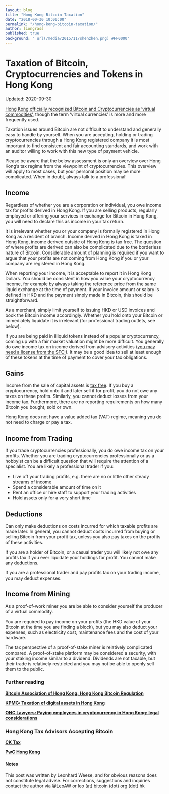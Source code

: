 ```yaml
---
layout: blog
title: "Hong Kong Bitcoin Taxation"
date: "2018-00-30 10:00:00"
permalink: "/hong-kong-bitcoin-taxation/"
author: liongrass
published: true
background: " url(/media/2015/11/shenzhen.png) #FF0000"
---
```


# Taxation of Bitcoin, Cryptocurrencies and Tokens in Hong Kong

Updated: 2020-09-30

[Hong Kong officially recognized Bitcoin and Cryptocurrencies as ‘virtual commodities’](https://www.bitcoin.org.hk/hong-kong-bitcoin-regulation/), though the term ‘virtual currencies’ is more and more frequently used.

Taxation issues around Bitcoin are not difficult to understand and generally easy to handle by yourself. When you are accepting, holding or trading cryptocurrencies through a Hong Kong registered company it is most important to find consistent and fair accounting standards, and work with an auditor willing to work with this new type of payment vehicle.

Please be aware that the below assessment is only an overview over Hong Kong’s tax regime from the viewpoint of cryptocurrencies. This overview will apply to most cases, but your personal position may be more complicated. When in doubt, always talk to a professional!

## Income

Regardless of whether you are a corporation or individual, you owe income tax for profits derived in Hong Kong. If you are selling products, regularly employed or offering your services in exchange for Bitcoin in Hong Kong, you will need to declare this as income in your tax return.

It is irrelevant whether you or your company is formally registered in Hong Kong as a resident of branch. Income derived in Hong Kong is taxed in Hong Kong, income derived outside of Hong Kong is tax free. The question of where profits are derived can also be complicated due to the borderless nature of Bitcoin. Considerable amount of planning is required if you want to argue that your profits are not coming from Hong Kong if you or your company are registered in Hong Kong.

When reporting your income, it is acceptable to report it in Hong Kong Dollars. You should be consistent in how you value your cryptocurrency income, for example by always taking the reference price from the same liquid exchange at the time of payment. If your invoice amount or salary is defined in HKD and the payment simply made in Bitcoin, this should be straightforward.

As a merchant, simply limit yourself to issuing HKD or USD invoices and book the Bitcoin income accordingly. Whether you hold onto your Bitcoin or immediately liquidate it is irrelevant (for professional trading outlets, see below).

If you are being paid in illiquid tokens instead of a popular cryptocurrency, coming up with a fair market valuation might be more difficult. You generally do owe income tax on income derived from advisory activities ([you may need a license from the SFC!](https://www.sfc.hk/web/EN/regulatory-functions/intermediaries/licensing/guide-to-licence-application/regulated-activities.html)). It may be a good idea to sell at least enough of these tokens at the time of payment to cover your tax obligations.

## Gains

Income from the sale of capital assets is [tax free](https://www.ird.gov.hk/eng/tax/bus_pft.htm). If you buy a cryptocurrency, hold onto it and later sell if for profit, you do not owe any taxes on these profits. Similarly, you cannot deduct losses from your income tax. Furthermore, there are no reporting requirements on how many Bitcoin you bought, sold or own.

Hong Kong does not have a value added tax (VAT) regime, meaning you do not need to charge or pay a tax.

## Income from Trading

If you trade cryptocurrencies professionally, you do owe income tax on your profits. Whether you are trading cryptocurrencies professionally or as a hobbyist can be a difficult question that will require the attention of a specialist. You are likely a professional trader if you:

- Live off your trading profits, e.g. there are no or little other steady streams of income
- Spend a considerable amount of time on it
- Rent an office or hire staff to support your trading activities
- Hold assets only for a very short time


## Deductions

Can only make deductions on costs incurred for which taxable profits are made later. In general, you cannot deduct costs incurred from buying or selling Bitcoin from your profit tax, unless you also pay taxes on the profits of these activities.

If you are a holder of Bitcoin, or a casual trader you will likely not owe any profits tax if you ever liquidate your holdings for profit. You cannot make any deductions.

If you are a professional trader and pay profits tax on your trading income, you may deduct expenses.


## Income from Mining

As a proof-of-work miner you are be able to consider yourself the producer of a virtual commodity.

You are required to pay income on your profits (the HKD value of your Bitcoin at the time you are finding a block), but you may also deduct your expenses, such as electricity cost, maintenance fees and the cost of your hardware.

The tax perspective of a proof-of-stake miner is relatively complicated compared. A proof-of-stake platform may be considered a security, with your staking income similar to a dividend. Dividends are not taxable, but their trade is relatively restricted and you may not be able to openly sell them to the public.

### Further reading

**[Bitcoin Association of Hong Kong: Hong Kong Bitcoin Regulation](https://www.bitcoin.org.hk/hong-kong-bitcoin-regulation/)**

**[KPMG: Taxation of digital assets in Hong Kong](https://home.kpmg/cn/en/home/insights/2020/04/tax-alert-8-hk-taxation-of-digital-assets-in-hk.html)**

**[ONC Lawyers: Paying employees in cryptocurrency in Hong Kong: legal considerations ](https://www.lexology.com/library/detail.aspx?g=d59b91d4-d741-4ea8-8f68-e5184cd85b0c)**


### Hong Kong Tax Advisors Accepting Bitcoin

**[CK Tax](https://www.ck-tax.com/entax)**

**[PwC Hong Kong](https://www.pwchk.com/)**

#### Notes

This post was written by Leonhard Weese, and for obvious reasons does not constitute legal advise. For corrections, suggestions and inquiries contact the author via [@LeoAW](https://twitter.com/leoaw) or leo (at) bitcoin (dot) org (dot) hk


